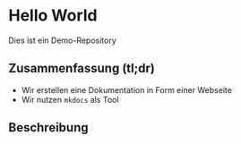 # Hello World

Dies ist ein Demo-Repository

## Zusammenfassung (tl;dr)

- Wir erstellen eine Dokumentation in Form einer Webseite
- Wir nutzen `mkdocs` als Tool


## Beschreibung